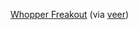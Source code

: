 ---
layout: post
wordpress_id: 221
wordpress_url: http://noesbueno.com/archives/221
date: '2007-12-13 18:47:53 -0600'
date_gmt: '2007-12-13 23:47:53 -0600'
body: |
  <p><a href="http://www.youtube.com/watch?v=mMOPj6-4nDU">Whopper Freakout</a> <span class="via">(via <a href="http://www.veer.com">veer</a>)</span></p>
---